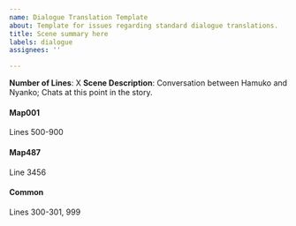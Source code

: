 ```yaml
---
name: Dialogue Translation Template
about: Template for issues regarding standard dialogue translations.
title: Scene summary here
labels: dialogue
assignees: ''

---
```


**Number of Lines**: X
**Scene Description**:
Conversation between Hamuko and Nyanko;
Chats at this point in the story.

#### Map001

Lines 500-900

#### Map487

Line 3456

#### Common

Lines 300-301, 999